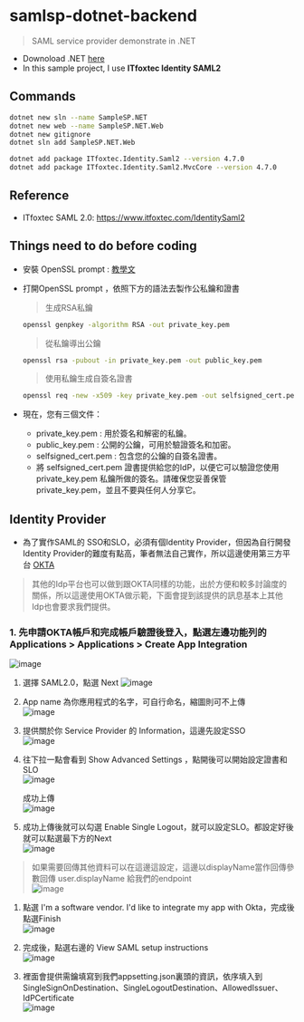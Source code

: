 # samlsp-dotnet-backend
> SAML service provider demonstrate in .NET

* Downoload .NET [here](https://dotnet.microsoft.com/download/dotnet/5.0)
* In this sample project, I use **ITfoxtec Identity SAML2**

## Commands
```bash
dotnet new sln --name SampleSP.NET
dotnet new web --name SampleSP.NET.Web
dotnet new gitignore
dotnet sln add SampleSP.NET.Web
```

``` bash
dotnet add package ITfoxtec.Identity.Saml2 --version 4.7.0
dotnet add package ITfoxtec.Identity.Saml2.MvcCore --version 4.7.0
```

## Reference
* ITfoxtec SAML 2.0: https://www.itfoxtec.com/IdentitySaml2

## Things need to do before coding 
* 安裝 OpenSSL prompt : [教學文](https://www.cjkuo.net/window_install_openssl/)
* 打開OpenSSL prompt ，依照下方的語法去製作公私鑰和證書
  
  > 生成RSA私鑰
  ```bash
  openssl genpkey -algorithm RSA -out private_key.pem
  ```  

  > 從私鑰導出公鑰
  ```bash
  openssl rsa -pubout -in private_key.pem -out public_key.pem
  ```  

  > 使用私鑰生成自簽名證書 
  ```bash
  openssl req -new -x509 -key private_key.pem -out selfsigned_cert.pem -days 365
  ```  
* 現在，您有三個文件：
   - private_key.pem : 用於簽名和解密的私鑰。
   - public_key.pem : 公開的公鑰，可用於驗證簽名和加密。
   - selfsigned_cert.pem : 包含您的公鑰的自簽名證書。
   - 將 selfsigned_cert.pem 證書提供給您的IdP，以便它可以驗證您使用 private_key.pem 私鑰所做的簽名。請確保您妥善保管 private_key.pem，並且不要與任何人分享它。
 
## Identity Provider
* 為了實作SAML的 SSO和SLO，必須有個Identity Provider，但因為自行開發Identity Provider的難度有點高，筆者無法自己實作，所以這邊使用第三方平台 [OKTA](https://developer.okta.com/signup/?_ga=2.164352123.559729886.1629730675-1313411396.1629730675)  
  
> 其他的Idp平台也可以做到跟OKTA同樣的功能，出於方便和較多討論度的關係，所以這邊使用OKTA做示範，下面會提到該提供的訊息基本上其他Idp也會要求我們提供。  

### 1. 先申請OKTA帳戶和完成帳戶驗證後登入，點選左邊功能列的 Applications > Applications > Create App Integration
   ![image](https://miro.medium.com/v2/resize:fit:1400/0*SsFHqDYhxpECfwCc)
   
1. 選擇 SAML2.0，點選 Next
   ![image](https://miro.medium.com/v2/resize:fit:1400/0*DVvx5O3nMBChrbOJ)  
   
1. App name 為你應用程式的名字，可自行命名，縮圖則可不上傳  
   ![image](https://github.com/style1024/SAML2_Sample.NET/assets/52558393/40da3be6-c551-43c9-bf9e-60305782ff47)  
   
1. 提供關於你 Service Provider 的 Information，這邊先設定SSO  
   ![image](https://github.com/style1024/SAML2_Sample.NET/assets/52558393/14e0fc3b-68a1-410f-95db-f0bb1dfc0598)  
   
1. 往下拉一點會看到 Show Advanced Settings ，點開後可以開始設定證書和SLO  
   ![image](https://github.com/style1024/SAML2_Sample.NET/assets/52558393/0e30ee2b-98cd-4365-a6c5-faa2eaef9cbf)  
   
   成功上傳  
   ![image](https://github.com/style1024/SAML2_Sample.NET/assets/52558393/6a63bd17-e8b5-4cae-8808-7e271d84d3e6)  
   
1. 成功上傳後就可以勾選 Enable Single Logout，就可以設定SLO。都設定好後就可以點選最下方的Next  
   ![image](https://github.com/style1024/SAML2_Sample.NET/assets/52558393/c74cdb59-b4b2-4aba-a524-a2d7de5ef6a7)  
   
> 如果需要回傳其他資料可以在這邊這設定，這邊以displayName當作回傳參數回傳 user.displayName 給我們的endpoint  
    ![image](https://github.com/style1024/SAML2_Sample.NET/assets/52558393/843f2030-ee3e-4cb1-9f18-05b56b9d66c7)  

1. 點選 I'm a software vendor. I'd like to integrate my app with Okta，完成後點選Finish  
    ![image](https://github.com/style1024/SAML2_Sample.NET/assets/52558393/7e01f703-0027-40cb-8df0-79cb5c2792ab)  

1. 完成後，點選右邊的 View SAML setup instructions  
    ![image](https://github.com/style1024/SAML2_Sample.NET/assets/52558393/20bf8a1d-71b1-4114-a4d9-d570804f5c61)  

1. 裡面會提供需鑰填寫到我們appsetting.json裏頭的資訊，依序填入到SingleSignOnDestination、SingleLogoutDestination、AllowedIssuer、IdPCertificate  
    ![image](https://github.com/style1024/SAML2_Sample.NET/assets/52558393/69268f98-3af1-47a6-8f91-e78a1346cf57)
